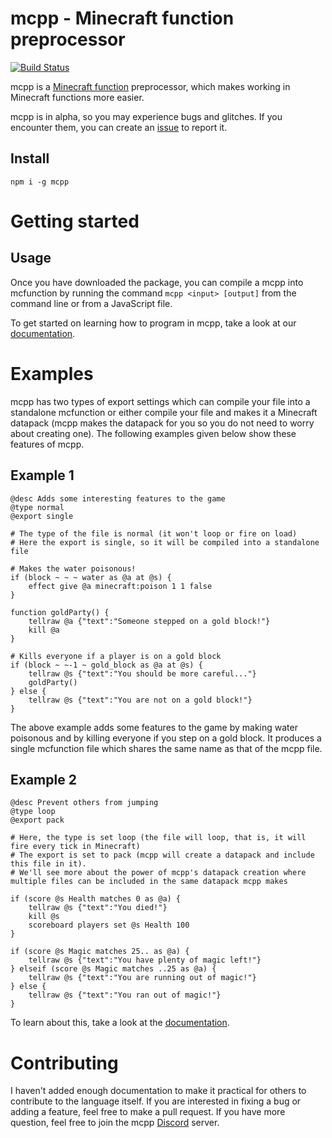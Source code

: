 # mcpp - Minecraft function preprocessor
[![Build Status](https://travis-ci.com/thelennylord/mcpp.svg?branch=master)](https://travis-ci.com/thelennylord/mcpp)

mcpp is a [Minecraft function](https://minecraft.gamepedia.com/Function) preprocessor, which makes working in Minecraft functions more easier.

mcpp is in alpha, so you may experience bugs and glitches. If you encounter them, you can create an [issue](https://github.com/thelennylord/mcpp/issues) to report it.

## Install
```
npm i -g mcpp
```

# Getting started
## Usage
Once you have downloaded the package, you can compile a mcpp into mcfunction by running the command `mcpp <input> [output]` from the command line or from a JavaScript file.

To get started on learning how to program in mcpp, take a look at our [documentation](https://github.com/thelennylord/mcpp/wiki).

# Examples
mcpp has two types of export settings which can compile your file into a standalone mcfunction or either compile your file and makes it a Minecraft datapack (mcpp makes the datapack for you so you do not need to worry about creating one). The following examples given below show these features of mcpp.

## Example 1
```
@desc Adds some interesting features to the game
@type normal
@export single

# The type of the file is normal (it won't loop or fire on load)
# Here the export is single, so it will be compiled into a standalone file

# Makes the water poisonous!
if (block ~ ~ ~ water as @a at @s) {
    effect give @a minecraft:poison 1 1 false
}

function goldParty() {
    tellraw @a {"text":"Someone stepped on a gold block!"}
    kill @a
}

# Kills everyone if a player is on a gold block
if (block ~ ~-1 ~ gold_block as @a at @s) {
    tellraw @s {"text":"You should be more careful..."}
    goldParty()
} else {
    tellraw @s {"text":"You are not on a gold block!"}
}
```
The above example adds some features to the game by making water poisonous and by killing everyone if you step on a gold block. It produces a single mcfunction file which shares the same name as that of the mcpp file.

## Example 2
```
@desc Prevent others from jumping
@type loop
@export pack

# Here, the type is set loop (the file will loop, that is, it will fire every tick in Minecraft)
# The export is set to pack (mcpp will create a datapack and include this file in it). 
# We'll see more about the power of mcpp's datapack creation where multiple files can be included in the same datapack mcpp makes

if (score @s Health matches 0 as @a) {
    tellraw @s {"text":"You died!"}
    kill @s
    scoreboard players set @s Health 100
}

if (score @s Magic matches 25.. as @a) {
    tellraw @s {"text":"You have plenty of magic left!"}
} elseif (score @s Magic matches ..25 as @a) {
    tellraw @s {"text":"You are running out of magic!"}
} else {
    tellraw @s {"text":"You ran out of magic!"}
}
```
To learn about this, take a look at the [documentation](https://github.com/thelennylord/mcpp/wiki).

# Contributing
I haven't added enough documentation to make it practical for others to contribute to the language itself. If you are interested in fixing a bug or adding a feature, feel free to make a pull request. If you have more question, feel free to join the mcpp [Discord](https://discord.gg/zpAcaNe) server.
